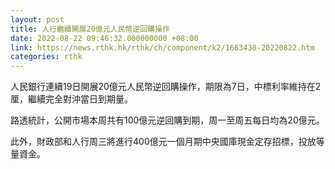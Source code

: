 ```yaml
---
layout: post
title: 人行繼續開展20億元人民幣逆回購操作
date: 2022-08-22 09:46:32.000000000 +08:00
link: https://news.rthk.hk/rthk/ch/component/k2/1663430-20220822.htm
categories: rthk
---
```


人民銀行連續19日開展20億元人民幣逆回購操作，期限為7日，中標利率維持在2厘，繼續完全對沖當日到期量。

路透統計，公開市場本周共有100億元逆回購到期，周一至周五每日均為20億元。

此外，財政部和人行周三將進行400億元一個月期中央國庫現金定存招標，投放等量資金。
